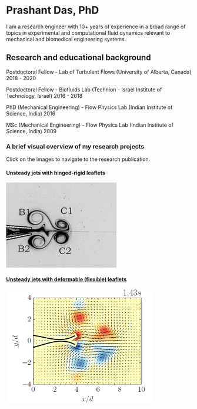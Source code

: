 # Prashant Das, PhD

I am a research engineer with 10+ years of experience in a broad range of topics in experimental and computational fluid dynamics relevant to mechanical and biomedical engineering systems.

## Research and educational background

Postdoctoral Fellow - Lab of Turbulent Flows (University of Alberta, Canada)
2018 - 2020

Postdoctoral Fellow - Biofluids Lab (Technion - Israel Institute of Technology, Israel)
2016 - 2018

PhD (Mechanical Engineering) - Flow Physics Lab (Indian Institute of Science, India)
2016

MSc (Mechanical Engineering) - Flow Physics Lab (Indian Institute of Science, India)
2009

### A brief visual overview of my research projects

Click on the images to navigate to the research publication.

#### Unsteady jets with hinged-rigid leaflets
<a href="https://doi.org/10.1017/jfm.2013.356"><img src="images/vortex-flap4.png" width="300" title = "Dye visualization of vortex formation with hinged-rigid flaps"> 
  
#### Unsteady jets with deformable (flexible) leaflets  
<a href="https://doi.org/10.1017/jfm.2018.230"><img src="images/vortex-flap4-flexible-vort.png" width="400" title = "PIV measurements of vortex pair generation with flexible flaps">



